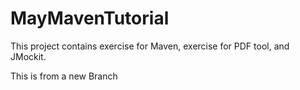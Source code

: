 # MayMavenTutorial
This project contains exercise for Maven, exercise for PDF tool, and JMockit.

 This is from a new Branch
